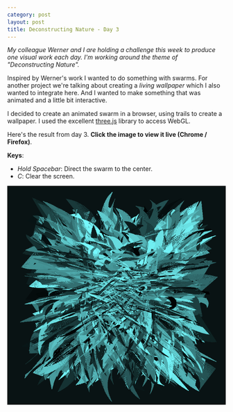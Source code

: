 ```yaml
---
category: post
layout: post
title: Deconstructing Nature - Day 3
---
```

*My colleague Werner and I are holding a challenge this week to produce one visual work each day. I'm working around the theme of "Deconstructing Nature".*

Inspired by Werner's work I wanted to do something with swarms. For another project we're talking about creating a *living wallpaper* which I also wanted to integrate here. And I wanted to make something that was animated and a little bit interactive.

I decided to create an animated swarm in a browser, using trails to create a wallpaper. I used the excellent [three.js](http://mrdoob.github.com/three.js/) library to access WebGL.

Here's the result from day 3. **Click the image to view it live (Chrome / Firefox)**.

**Keys**:

- *Hold Spacebar*: Direct the swarm to the center.
- *C*: Clear the screen.

[ ![Deconstructing Nature: Final Work Day #3](/media/deconstructing-nature/day3-final.png)](http://enigmeta.com/doodles/metaspace/)
